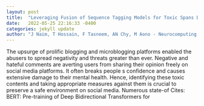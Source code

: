 ```yaml
---
layout: post
title:  "Leveraging Fusion of Sequence Tagging Models for Toxic Spans Detection"
date:   2022-05-25 22:16:33 -0400
categories: jekyll update
author: "J Naim, T Hossain, F Tasneem, AN Chy, M Aono - Neurocomputing, 2022"
---
```

The upsurge of prolific blogging and microblogging platforms enabled the abusers to spread negativity and threats greater than ever. Negative and hateful comments are averting users from sharing their opinion freely on social media platforms. It often breaks people s confidence and causes extensive damage to their mental health. Hence, identifying these toxic contents and taking appropriate measures against them is crucial to preserve a safe environment on social media. Numerous state-of  Cites: BERT: Pre-training of Deep Bidirectional Transformers for